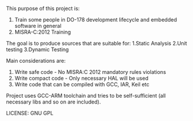 This purpose of this project is:
1. Train some people in DO-178 development lifecycle and embedded software in general
2. MISRA-C:2012 Training

The goal is to produce sources that are suitable for:
1.Static Analysis
2.Unit testing
3.Dynamic Testing

Main considerations are:
1. Write safe code - No MISRA:C 2012 mandatory rules violations 
2. Write compact code - Only necessary HAL will be used
3. Write code that can be compiled with GCC, IAR, Keil etc

Project uses GCC-ARM toolchain and tries to be self-sufficient (all necessary libs and so on are included).

LICENSE:
GNU GPL

